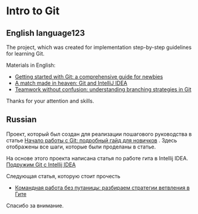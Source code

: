 # Intro to Git

## English language123

The project, which was created for implementation step-by-step guidelines for learning Git.

Materials in English:

* [Getting started with Git: a comprehensive guide for newbies](https://codegym.cc/groups/posts/379-getting-started-with-git-a-comprehensive-guide-for-newbies)
* [A match made in heaven: Git and IntelliJ IDEA](https://codegym.cc/groups/posts/407-a-match-made-in-heaven-git-and-intellij-idea)
* [Teamwork without confusion: understanding branching strategies in Git](https://codegym.cc/groups/posts/454-teamwork-without-confusion-understanding-branching-strategies-in-git)

Thanks for your attention and skills.

## Russian

Проект, который был создан для реализации пошагового руководства в
статье [Начало работы с Git: подробный гайд для новичков](https://javarush.ru/groups/posts/2683-nachalo-rabotih-s-git-podrobnihy-gayd-dlja-novichkov)
. Здесь отображены все шаги, которые были проделаны в статье.

На основе этого проекта написана статья по работе гита в Intellij
IDEA. [Подружим Git c Intellij IDEA](https://javarush.ru/groups/posts/2818-podruzhim-git-s-intellij-idea)

Следующая статья, которую стоит прочесть
- [Командная работа без путаницы: разбираем стратегии ветвления в Гите](https://javarush.ru/groups/posts/2693-komandnaja-rabota-bez-putanicih-razbiraem-strategii-vetvlenija-v-gite)

Спасибо за внимание.
